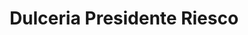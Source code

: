 ---
title: "Dulceria Presidente Riesco"
url: /lo-barnechea/dulceria-presidente-riesco-avenida-el-rodeo/
shop: panadería
---